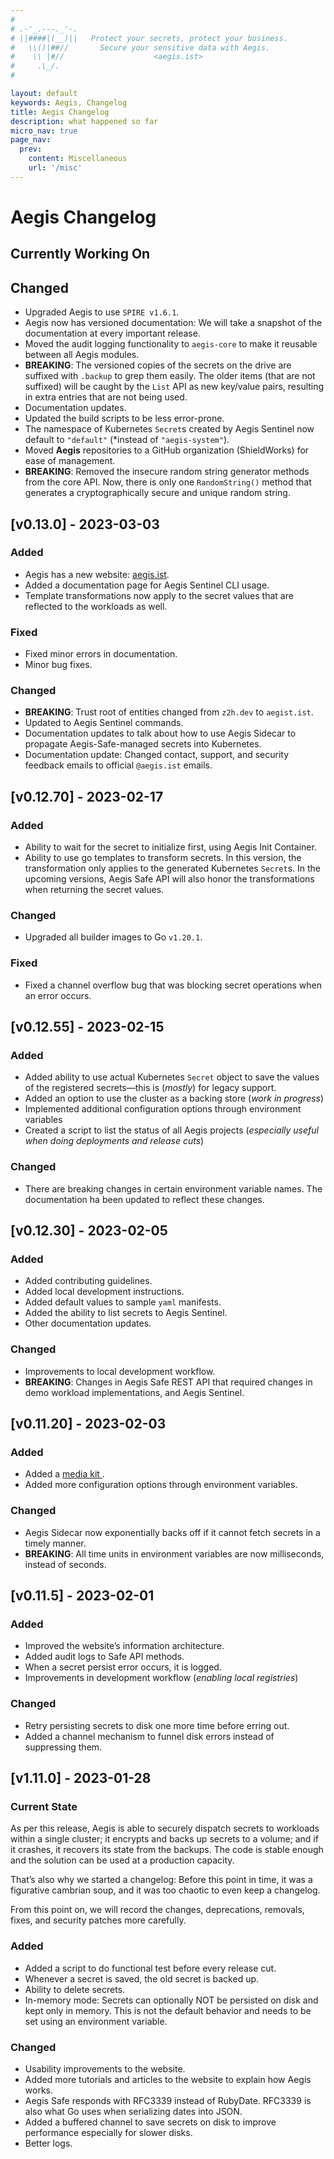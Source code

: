 ```yaml
---
#
# .-'_.---._'-.
# ||####|(__)||   Protect your secrets, protect your business.
#   \\()|##//       Secure your sensitive data with Aegis.
#    \\ |#//                    <aegis.ist>
#     .\_/.
#

layout: default
keywords: Aegis, Changelog
title: Aegis Changelog
description: what happened so far
micro_nav: true
page_nav:
  prev:
    content: Miscellaneous
    url: '/misc'
---
```


# Aegis Changelog

## Currently Working On

## Changed

* Upgraded Aegis to use `SPIRE v1.6.1`.
* Aegis now has versioned documentation: We will take a snapshot of the 
  documentation at every important release.
* Moved the audit logging functionality to `aegis-core` to make it reusable
  between all Aegis modules.
* **BREAKING**: The versioned copies of the secrets on the drive are suffixed
  with `.backup` to grep them easily. The older items (that are not suffixed)
  will be caught by the `List` API as new key/value pairs, resulting in 
  extra entries that are not being used.
* Documentation updates.
* Updated the build scripts to be less error-prone.
* The namespace of Kubernetes `Secret`s created by Aegis Sentinel now default to
  `"default"` (*instead of `"aegis-system"`).
* Moved **Aegis** repositories to a GitHub organization (ShieldWorks) for
  ease of management.
* **BREAKING**: Removed the insecure random string generator methods from the
  core API. Now, there is only one `RandomString()` method that generates
  a cryptographically secure and unique random string.

## [v0.13.0] - 2023-03-03

### Added

* Aegis has a new website: [aegis.ist](https://aegis.ist/).
* Added a documentation page for Aegis Sentinel CLI usage.
* Template transformations now apply to the secret values that are
  reflected to the workloads as well.

### Fixed

* Fixed minor errors in documentation.
* Minor bug fixes.

### Changed

* **BREAKING**: Trust root of entities changed from `z2h.dev` to `aegist.ist`.
* Updated to Aegis Sentinel commands.
* Documentation updates to talk about how to use Aegis Sidecar to propagate 
  Aegis-Safe-managed secrets into Kubernetes.
* Documentation update: Changed contact, support, and security feedback emails
  to official `@aegis.ist` emails.

## [v0.12.70] - 2023-02-17

### Added

* Ability to wait for the secret to initialize first, using Aegis Init Container.
* Ability to use go templates to transform secrets. In this version, the 
  transformation only applies to the generated Kubernetes `Secret`s. In the
  upcoming versions, Aegis Safe API will also honor the transformations when
  returning the secret values.

### Changed

* Upgraded all builder images to Go `v1.20.1`.

### Fixed

* Fixed a channel overflow bug that was blocking secret operations when an
  error occurs.

## [v0.12.55] - 2023-02-15

### Added

* Added ability to use actual Kubernetes `Secret` object to save the values
  of the registered secrets—this is (*mostly*) for legacy support.
* Added an option to use the cluster as a backing store (*work in progress*)
* Implemented additional configuration options through environment variables
* Created a script to list the status of all Aegis projects (*especially
  useful when doing deployments and release cuts*)

### Changed

* There are breaking changes in certain environment variable names. The 
  documentation ha been updated to reflect these changes.

## [v0.12.30] - 2023-02-05

### Added

* Added contributing guidelines.
* Added local development instructions.
* Added default values to sample `yaml` manifests.
* Added the ability to list secrets to Aegis Sentinel.
* Other documentation updates.

### Changed

* Improvements to local development workflow.
* **BREAKING**: Changes in Aegis Safe REST API that required changes in
  demo workload implementations, and Aegis Sentinel.

## [v0.11.20] - 2023-02-03

### Added

* Added a [media kit ](/media).
* Added more configuration options through environment variables.

### Changed

* Aegis Sidecar now exponentially backs off if it cannot fetch secrets
  in a timely manner.
* **BREAKING**: All time units in environment variables 
  are now milliseconds, instead of seconds.

## [v0.11.5] - 2023-02-01

### Added

* Improved the website’s information architecture.
* Added audit logs to Safe API methods.
* When a secret persist error occurs, it is logged.
* Improvements in development workflow (*enabling local registries*)

### Changed

* Retry persisting secrets to disk one more time before erring out.
* Added a channel mechanism to funnel disk errors instead of suppressing them.

## [v1.11.0] - 2023-01-28

### Current State

As per this release, Aegis is able to securely dispatch secrets to workloads
within a single cluster; it encrypts and backs up secrets to a volume; and
if it crashes, it recovers its state from the backups. The code is stable
enough and the solution can be used at a production capacity.

That’s also why we started a changelog: Before this point in time, it
was a figurative cambrian soup, and it was too chaotic to even keep a changelog.

From this point on, we will record the changes, deprecations,
removals, fixes, and security patches more carefully.

### Added

* Added a script to do functional test before every release cut.
* Whenever a secret is saved, the old secret is backed up.
* Ability to delete secrets.
* In-memory mode: Secrets can optionally NOT be persisted on disk and kept
  only in memory. This is not the default behavior and needs to be set
  using an environment variable.

### Changed

* Usability improvements to the website.
* Added more tutorials and articles to the website to explain how Aegis works.
* Aegis Safe responds with RFC3339 instead of RubyDate. RFC3339 is also what Go
  uses when serializing dates into JSON.
* Added a buffered channel to save secrets on disk to improve performance
  especially for slower disks.
* Better logs.

<!--
Added
Changed
Deprecated
Removed
Security
-->